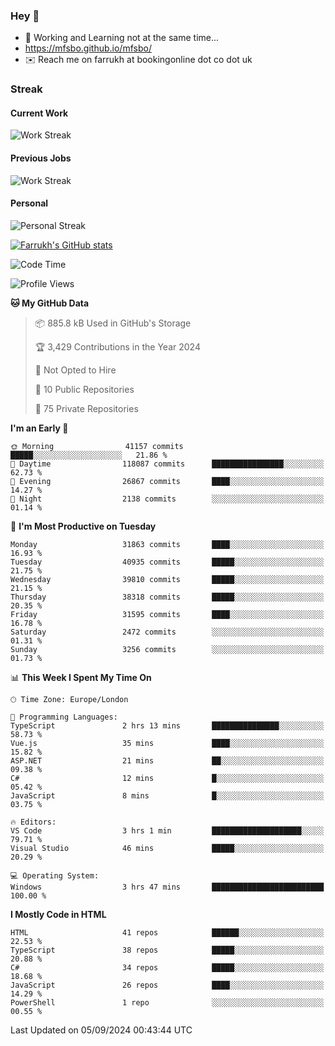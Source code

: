 ### Hey 👋

- 🏃 Working and Learning not at the same time...
- https://mfsbo.github.io/mfsbo/
- ✉️ Reach me on farrukh at bookingonline dot co dot uk

### Streak
#### Current Work
![Work Streak](https://streak-stats.demolab.com/?user=mfsbo)
#### Previous Jobs
![Work Streak](https://streak-stats.demolab.com/?user=farrukhcw)
#### Personal
![Personal Streak](https://streak-stats.demolab.com/?user=farrukhsubhani)

[![Farrukh's GitHub stats](https://github-readme-stats.vercel.app/api?username=mfsbo&hide=stars&count_private=true)](https://github.com/mfsbo/)

<!--START_SECTION:waka-->
![Code Time](http://img.shields.io/badge/Code%20Time-726%20hrs%2039%20mins-blue)

![Profile Views](http://img.shields.io/badge/Profile%20Views-0-blue)

**🐱 My GitHub Data** 

> 📦 885.8 kB Used in GitHub's Storage 
 > 
> 🏆 3,429 Contributions in the Year 2024
 > 
> 🚫 Not Opted to Hire
 > 
> 📜 10 Public Repositories 
 > 
> 🔑 75 Private Repositories 
 > 
**I'm an Early 🐤** 

```text
🌞 Morning                41157 commits       █████░░░░░░░░░░░░░░░░░░░░   21.86 % 
🌆 Daytime                118087 commits      ████████████████░░░░░░░░░   62.73 % 
🌃 Evening                26867 commits       ████░░░░░░░░░░░░░░░░░░░░░   14.27 % 
🌙 Night                  2138 commits        ░░░░░░░░░░░░░░░░░░░░░░░░░   01.14 % 
```
📅 **I'm Most Productive on Tuesday** 

```text
Monday                   31863 commits       ████░░░░░░░░░░░░░░░░░░░░░   16.93 % 
Tuesday                  40935 commits       █████░░░░░░░░░░░░░░░░░░░░   21.75 % 
Wednesday                39810 commits       █████░░░░░░░░░░░░░░░░░░░░   21.15 % 
Thursday                 38318 commits       █████░░░░░░░░░░░░░░░░░░░░   20.35 % 
Friday                   31595 commits       ████░░░░░░░░░░░░░░░░░░░░░   16.78 % 
Saturday                 2472 commits        ░░░░░░░░░░░░░░░░░░░░░░░░░   01.31 % 
Sunday                   3256 commits        ░░░░░░░░░░░░░░░░░░░░░░░░░   01.73 % 
```


📊 **This Week I Spent My Time On** 

```text
🕑︎ Time Zone: Europe/London

💬 Programming Languages: 
TypeScript               2 hrs 13 mins       ███████████████░░░░░░░░░░   58.73 % 
Vue.js                   35 mins             ████░░░░░░░░░░░░░░░░░░░░░   15.82 % 
ASP.NET                  21 mins             ██░░░░░░░░░░░░░░░░░░░░░░░   09.38 % 
C#                       12 mins             █░░░░░░░░░░░░░░░░░░░░░░░░   05.42 % 
JavaScript               8 mins              █░░░░░░░░░░░░░░░░░░░░░░░░   03.75 % 

🔥 Editors: 
VS Code                  3 hrs 1 min         ████████████████████░░░░░   79.71 % 
Visual Studio            46 mins             █████░░░░░░░░░░░░░░░░░░░░   20.29 % 

💻 Operating System: 
Windows                  3 hrs 47 mins       █████████████████████████   100.00 % 
```

**I Mostly Code in HTML** 

```text
HTML                     41 repos            ██████░░░░░░░░░░░░░░░░░░░   22.53 % 
TypeScript               38 repos            █████░░░░░░░░░░░░░░░░░░░░   20.88 % 
C#                       34 repos            █████░░░░░░░░░░░░░░░░░░░░   18.68 % 
JavaScript               26 repos            ████░░░░░░░░░░░░░░░░░░░░░   14.29 % 
PowerShell               1 repo              ░░░░░░░░░░░░░░░░░░░░░░░░░   00.55 % 
```




 Last Updated on 05/09/2024 00:43:44 UTC
<!--END_SECTION:waka-->
<!--
**mfsbo/mfsbo** is a ✨ _special_ ✨ repository because its `README.md` (this file) appears on your GitHub profile.

Here are some ideas to get you started:

- 🔭 I’m currently working on ...
- 🌱 I’m currently learning ...
- 👯 I’m looking to collaborate on ...
- 🤔 I’m looking for help with ...
- 💬 Ask me about ...
- 📫 How to reach me: ...
- 😄 Pronouns: ...
- ⚡ Fun fact: ...
-->
